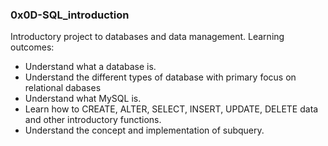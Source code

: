 ### 0x0D-SQL_introduction

Introductory project to databases and data management.
Learning outcomes:
* Understand what a database is.
* Understand the different types of database with primary focus on relational dabases
* Understand what MySQL is. 
* Learn how to CREATE, ALTER, SELECT, INSERT, UPDATE, DELETE data and other introductory functions.
* Understand the concept and implementation of subquery.
